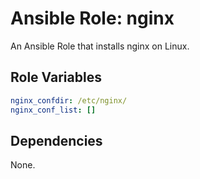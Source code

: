 # Ansible Role: nginx

An Ansible Role that installs nginx on Linux.

## Role Variables

```yml
nginx_confdir: /etc/nginx/
nginx_conf_list: []
```

## Dependencies

None.
